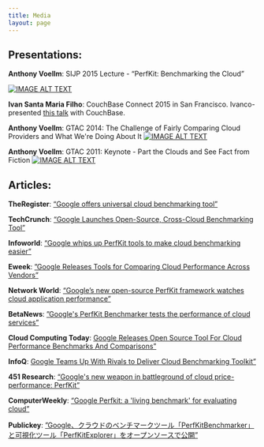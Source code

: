 ```yaml
---
title: Media
layout: page
---
```


## Presentations:

**Anthony Voellm**: SIJP 2015 Lecture - “PerfKit: Benchmarking the Cloud”

[![IMAGE ALT TEXT](http://img.youtube.com/vi/9D1fVFpx57o/0.jpg)](https://www.youtube.com/watch?v=9D1fVFpx57o "PerfKit: Benchmarking the Cloud")

**Ivan Santa Maria Filho**: CouchBase Connect 2015 in San Francisco.  Ivanco-presented [this talk](https://docs.google.com/presentation/d/1rt3WaU050jZbktNtOf4ar2_KKtvbwRDG3g2OkzLSf5Q/edit#slide=id.g8d3d4afd3_10) with CouchBase.

**Anthony Voellm**: GTAC 2014: The Challenge of Fairly Comparing Cloud Providers and What We're Doing About It
 [![IMAGE ALT TEXT](http://img.youtube.com/vi/_YstK4EEzhQ/0.jpg)](https://www.youtube.com/watch?v=_YstK4EEzhQ "The Challenge of Fairly Comparing Cloud Providers and What We're Doing About It")
 
 
 **Anthony Voellm**: GTAC 2011: Keynote - Part the Clouds and See Fact from Fiction
 [![IMAGE ALT TEXT](http://img.youtube.com/vi/nXIA3VYN1To/0.jpg)](https://www.youtube.com/watch?v=nXIA3VYN1To "Keynote")
 

## Articles:

**TheRegister**: [“Google offers universal cloud benchmarking tool”](http://www.theregister.co.uk/2015/02/16/google_offers_universal_cloud_benchmarking_tool/)

**TechCrunch**: [“Google Launches Open-Source, Cross-Cloud Benchmarking Tool”](http://techcrunch.com/2015/02/11/google-launches-open-source-cross-cloud-benchmarking-tool/)

**Infoworld**: [“Google whips up PerfKit tools to make cloud benchmarking easier”](http://www.infoworld.com/article/2884196/cloud-computing/google-whips-up-perfkit-tools-to-make-cloud-benchmarking-easier.html)

**Eweek**: [”Google Releases Tools for Comparing Cloud Performance Across Vendors”](http://www.eweek.com/cloud/google-releases-tools-for-comparing-cloud-performance-across-vendors.html)

**Network World**: [“Google’s new open-source PerfKit framework watches cloud application performance”](http://www.networkworld.com/article/2882705/cloud-computing/google-s-new-open-source-perfkit-framework-watches-cloud-application-performance.html)

**BetaNews**: [”Google's PerfKit Benchmarker tests the performance of cloud services”](http://betanews.com/2015/02/11/googles-perfkit-benchmarker-tests-the-performance-of-cloud-services/)

**Cloud Computing Today**: [Google Releases Open Source Tool For Cloud Performance Benchmarks And Comparisons”](http://cloud-computing-today.com/2015/02/12/1072233/)

**InfoQ**: [Google Teams Up With Rivals to Deliver Cloud Benchmarking Toolkit”](http://www.infoq.com/news/2015/03/google-perfkit)

**451 Research**: [“Google's new weapon in battleground of cloud price-performance: PerfKit”](https://451research.com/report-short?entityId=84501)

**ComputerWeekly**: [“Google Perfkit: a 'living benchmark' for evaluating cloud”](http://www.computerweekly.com/blogs/open-source-insider/2015/02/google-open-source-living-benchmark-for-cloud.html)

**Publickey**: [”Google、クラウドのベンチマークツール「PerfKitBenchmarker」と可視化ツール「PerfKitExplorer」をオープンソースで公開”](http://www.publickey1.jp/blog/15/googleperfkitbenchmarkerperfkitexplorer.html)
